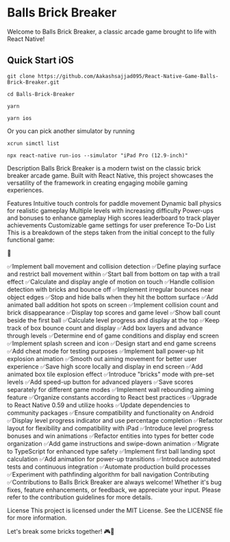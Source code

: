 # Balls Brick Breaker
Welcome to Balls Brick Breaker, a classic arcade game brought to life with React Native!

## Quick Start iOS

```
git clone https://github.com/Aakashsajjad095/React-Native-Game-Balls-Brick-Breaker.git

cd Balls-Brick-Breaker

yarn

yarn ios

```

Or you can pick another simulator by running
```
xcrun simctl list

npx react-native run-ios --simulator "iPad Pro (12.9-inch)"
```
Description
Balls Brick Breaker is a modern twist on the classic brick breaker arcade game. Built with React Native, this project showcases the versatility of the framework in creating engaging mobile gaming experiences.

Features
Intuitive touch controls for paddle movement
Dynamic ball physics for realistic gameplay
Multiple levels with increasing difficulty
Power-ups and bonuses to enhance gameplay
High scores leaderboard to track player achievements
Customizable game settings for user preference
To-Do List
This is a breakdown of the steps taken from the initial concept to the fully functional game:

🍄

 ✅Implement ball movement and collision detection
 ✅Define playing surface and restrict ball movement within
 ✅Start ball from bottom on tap with a trail effect
 ✅Calculate and display angle of motion on touch
 ✅Handle collision detection with bricks and bounce off
 ✅Implement irregular bounces near object edges
 ✅Stop and hide balls when they hit the bottom surface
 ✅Add animated ball addition hot spots on screen
 ✅Implement collision count and brick disappearance
 ✅Display top scores and game level
 ✅Show ball count beside the first ball
 ✅Calculate level progress and display at the top
 ✅Keep track of box bounce count and display
 ✅Add box layers and advance through levels
 ✅Determine end of game conditions and display end screen
 ✅Implement splash screen and icon
 ✅Design start and end game screens
 ✅Add cheat mode for testing purposes
 ✅Implement ball power-up hit explosion animation
 ✅Smooth out aiming movement for better user experience
 ✅Save high score locally and display in end screen
 ✅Add animated box tile explosion effect
 ✅Introduce "bricks" mode with pre-set levels
 ✅Add speed-up button for advanced players
 ✅Save scores separately for different game modes
 ✅Implement wall rebounding aiming feature
 ✅Organize constants according to React best practices
 ✅Upgrade to React Native 0.59 and utilize hooks
 ✅Update dependencies to community packages
 ✅Ensure compatibility and functionality on Android
 ✅Display level progress indicator and use percentage completion
 ✅Refactor layout for flexibility and compatibility with iPad
 ✅Introduce level progress bonuses and win animations
 ✅Refactor entities into types for better code organization
 ✅Add game instructions and swipe-down animation
 ✅Migrate to TypeScript for enhanced type safety
 ✅Implement first ball landing spot calculation
 ✅Add animation for power-up transitions
 ✅Introduce automated tests and continuous integration
 ✅Automate production build processes
 ✅Experiment with pathfinding algorithm for ball navigation
Contributing
✅Contributions to Balls Brick Breaker are always welcome! Whether it's bug fixes, feature enhancements, or feedback, we appreciate your input. Please refer to the contribution guidelines for more details.

License
This project is licensed under the MIT License. See the LICENSE file for more information.

Let's break some bricks together! 🎮🚀
